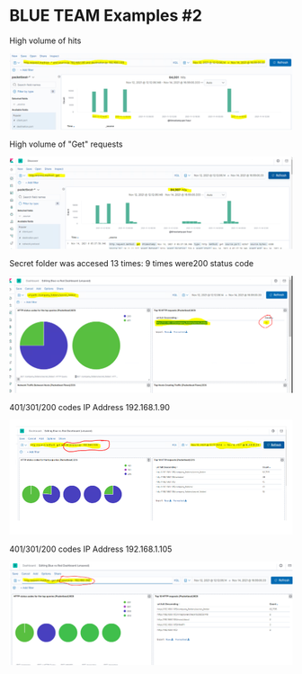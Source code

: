 # BLUE TEAM Examples #2

High volume of hits

![pic](30.PNG) 

High volume of "Get" requests

![pic](31.PNG)

Secret folder was accesed 13 times: 9 times were200 status code

![pic](33.PNG)

401/301/200 codes IP Address 192.168.1.90

![pic](34.PNG)


401/301/200 codes IP Address 192.168.1.105

![pic](35.PNG) 







